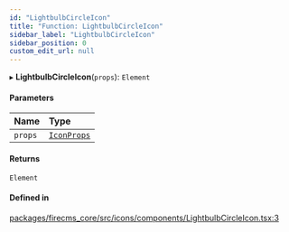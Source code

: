 ```yaml
---
id: "LightbulbCircleIcon"
title: "Function: LightbulbCircleIcon"
sidebar_label: "LightbulbCircleIcon"
sidebar_position: 0
custom_edit_url: null
---
```


▸ **LightbulbCircleIcon**(`props`): `Element`

#### Parameters

| Name | Type |
| :------ | :------ |
| `props` | [`IconProps`](../types/IconProps.md) |

#### Returns

`Element`

#### Defined in

[packages/firecms_core/src/icons/components/LightbulbCircleIcon.tsx:3](https://github.com/FireCMSco/firecms/blob/d45f3739/packages/firecms_core/src/icons/components/LightbulbCircleIcon.tsx#L3)
